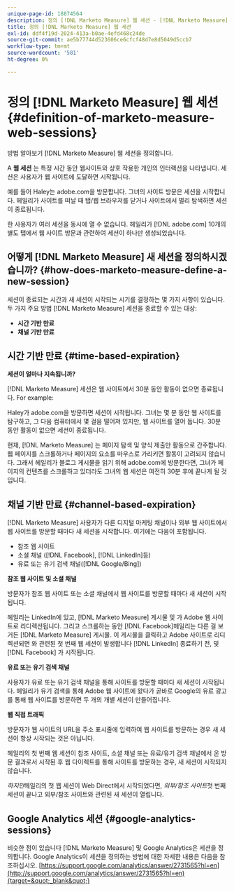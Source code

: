 ```yaml
---
unique-page-id: 18874564
description: 정의 [!DNL Marketo Measure] 웹 세션 - [!DNL Marketo Measure] - 제품 설명서
title: 정의 [!DNL Marketo Measure] 웹 세션
exl-id: ddf4f19d-2024-413a-b0ae-4efd468c24de
source-git-commit: ae5b77744d523606ce6cfcf48d7e8d5049d5ccb7
workflow-type: tm+mt
source-wordcount: '581'
ht-degree: 0%

---
```


# 정의 [!DNL Marketo Measure] 웹 세션 {#definition-of-marketo-measure-web-sessions}

방법 알아보기 [!DNL Marketo Measure] 웹 세션을 정의합니다.

A **웹 세션** 는 특정 시간 동안 웹사이트와 상호 작용한 개인의 인터랙션을 나타냅니다. 세션은 사용자가 웹 사이트에 도달하면 시작됩니다.

예를 들어 Haley는 adobe.com을 방문합니다. 그녀의 사이트 방문은 세션을 시작합니다. 헤일리가 사이트를 떠날 때 탭/웹 브라우저를 닫거나 사이트에서 멀리 탐색하면 세션이 종료됩니다.

한 사용자가 여러 세션을 동시에 열 수 없습니다. 헤일리가 [!DNL adobe.com] 10개의 별도 탭에서 웹 사이트 방문과 관련하여 세션이 하나만 생성되었습니다.

## 어떻게 [!DNL Marketo Measure] 새 세션을 정의하시겠습니까? {#how-does-marketo-measure-define-a-new-session}

세션이 종료되는 시간과 새 세션이 시작되는 시기를 결정하는 몇 가지 사항이 있습니다. 두 가지 주요 방법 [!DNL Marketo Measure] 세션을 종료할 수 있는 대상:

* **시간 기반 만료**
* **채널 기반 만료**

## 시간 기반 만료 {#time-based-expiration}

**세션이 얼마나 지속됩니까?**

[!DNL Marketo Measure] 세션은 웹 사이트에서 30분 동안 활동이 없으면 종료됩니다. For example:

Haley가 adobe.com을 방문하면 세션이 시작됩니다. 그녀는 몇 분 동안 웹 사이트를 탐구하고, 그 다음 컴퓨터에서 몇 걸음 떨어져 있지만, 웹 사이트를 열어 둡니다. 30분 동안 활동이 없으면 세션이 종료됩니다.

현재, [!DNL Marketo Measure] 는 페이지 탐색 및 양식 제출만 활동으로 간주합니다. 웹 페이지를 스크롤하거나 페이지의 요소를 마우스로 가리키면 활동이 고려되지 않습니다. 그래서 헤일리가 블로그 게시물을 읽기 위해 adobe.com에 방문한다면, 그녀가 페이지의 컨텐츠를 스크롤하고 있더라도 그녀의 웹 세션은 여전히 30분 후에 끝나게 될 것입니다.

## 채널 기반 만료 {#channel-based-expiration}

[!DNL Marketo Measure] 사용자가 다른 디지털 마케팅 채널이나 외부 웹 사이트에서 웹 사이트를 방문할 때마다 새 세션을 시작합니다. 여기에는 다음이 포함됩니다.

* 참조 웹 사이트
* 소셜 채널 ([!DNL Facebook], [!DNL LinkedIn]등)
* 유료 또는 유기 검색 채널([!DNL Google/Bing])

**참조 웹 사이트 및 소셜 채널**

방문자가 참조 웹 사이트 또는 소셜 채널에서 웹 사이트를 방문할 때마다 새 세션이 시작됩니다.

헤일리는 LinkedIn에 있고, [!DNL Marketo Measure] 게시물 및 가 Adobe 웹 사이트로 리디렉션됩니다. 그리고 스크롤하는 동안 [!DNL Facebook]헤일리는 다른 걸 보거든 [!DNL Marketo Measure] 게시물. 이 게시물을 클릭하고 Adobe 사이트로 리디렉션되면 와 관련된 첫 번째 웹 세션이 발생합니다 [!DNL LinkedIn] 종료하기 전, 및 [!DNL Facebook] 가 시작됩니다.

**유료 또는 유기 검색 채널**

사용자가 유료 또는 유기 검색 채널을 통해 사이트를 방문할 때마다 새 세션이 시작됩니다. 헤일리가 유기 검색을 통해 Adobe 웹 사이트에 왔다가 곧바로 Google의 유료 광고를 통해 웹 사이트를 방문하면 두 개의 개별 세션이 만들어집니다.

**웹 직접 트래픽**

방문자가 웹 사이트의 URL을 주소 표시줄에 입력하여 웹 사이트를 방문하는 경우 새 세션이 항상 시작되는 것은 아닙니다.

헤일리의 첫 번째 웹 세션이 참조 사이트, 소셜 채널 또는 유료/유기 검색 채널에서 온 방문 결과로서 시작된 후 웹 다이렉트를 통해 사이트를 방문하는 경우, 새 세션이 시작되지 않습니다.

_하지만_&#x200B;헤일리의 첫 웹 세션이 Web Direct에서 시작되었다면, _외부/참조 사이트_&#x200B;첫 번째 세션이 끝나고 외부/참조 사이트와 관련된 새 세션이 열립니다.

## Google Analytics 세션 {#google-analytics-sessions}

비슷한 점이 있습니다 [!DNL Marketo Measure] 및 Google Analytics은 세션을 정의합니다. Google Analytics이 세션을 정의하는 방법에 대한 자세한 내용은 다음을 참조하십시오. [https://support.google.com/analytics/answer/2731565?hl=en](http://support.google.com/analytics/answer/2731565?hl=en){target=&quot;_blank&quot;}
